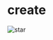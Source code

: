 # create
![star](https://github.com/thiiros/create/assets/57301734/51ec5302-5bcc-4701-9320-82521301b541)
